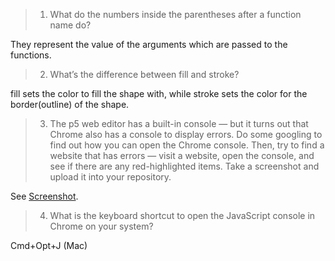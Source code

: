 > 1. What do the numbers inside the parentheses after a function name do?  

They represent the value of the arguments which are passed to the functions.

> 2. What’s the difference between fill and stroke?

fill sets the color to fill the shape with, while stroke sets the color for the border(outline) of the shape.

> 3. The p5 web editor has a built-in console — but it turns out that Chrome also has a console to display errors. Do some googling to find out how you can open the Chrome console. Then, try to find a website that has errors — visit a website, open the console, and see if there are any red-highlighted items. Take a screenshot and upload it into your repository.
   
 See [Screenshot](https://raw.githubusercontent.com/alexiscca/hw1/master/Screen%20Shot%202019-02-02%20at%201.26.16%20PM.png).

> 4. What is the keyboard shortcut to open the JavaScript console in Chrome on your system? 

Cmd+Opt+J (Mac)

